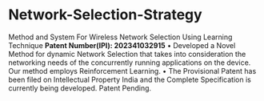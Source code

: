 # Network-Selection-Strategy

Method and System For Wireless Network Selection Using Learning Technique
**Patent Number(IPI): **202341032915****
• Developed a Novel Method for dynamic Network Selection that takes into consideration the networking needs
of the concurrently running applications on the device. Our method employs Reinforcement Learning.
• The Provisional Patent has been filed on Intellectual Property India and the Complete Specification is
currently being developed. Patent Pending.
